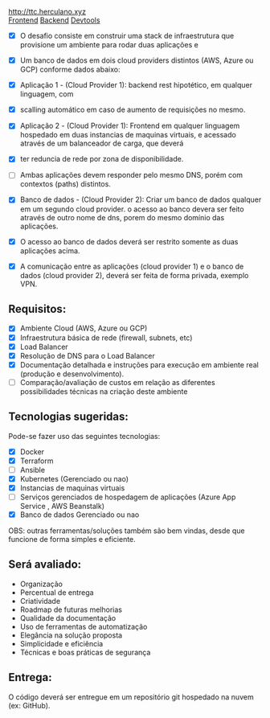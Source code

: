 http://ttc.herculano.xyz<br>
[Frontend]()
[Backend]()
[Devtools]()


- [x] O desafio consiste em construir uma stack de infraestrutura que provisione um ambiente para rodar duas aplicações e 
- [x] Um banco de dados em dois cloud providers distintos (AWS, Azure ou
GCP) conforme dados abaixo:

- [x] Aplicação 1 - (Cloud Provider 1): backend rest hipotético, em qualquer linguagem, com
- [x] scalling automático em caso de aumento de requisições no mesmo.

- [x] Aplicação 2 - (Cloud Provider 1): Frontend em qualquer linguagem hospedado em duas
instancias de maquinas virtuais, e acessado através de um balanceador de carga, que deverá
- [x] ter reduncia de rede por zona de disponibilidade.

- [ ] Ambas aplicações devem responder pelo mesmo DNS, porém com contextos (paths)
distintos.

- [x] Banco de dados - (Cloud Provider 2): Criar um banco de dados qualquer em um segundo
cloud provider. o acesso ao banco devera ser feito através de outro nome de dns, porem do
mesmo domínio das aplicações. 
- [x] O acesso ao banco de dados deverá ser restrito somente as
duas aplicações acima.

- [x] A comunicação entre as aplicações (cloud provider 1) e o banco de dados (cloud provider 2),
deverá ser feita de forma privada, exemplo VPN.

## Requisitos:
- [x] Ambiente Cloud (AWS, Azure ou GCP)
- [x] Infraestrutura básica de rede (firewall, subnets, etc)
- [x] Load Balancer
- [x] Resolução de DNS para o Load Balancer
- [x] Documentação detalhada e instruções para execução em ambiente real (produção e
desenvolvimento).
- [ ] Comparação/avaliação de custos em relação as diferentes possibilidades técnicas na criação
deste ambiente

## Tecnologias sugeridas:
Pode-se fazer uso das seguintes tecnologias:
- [x] Docker
- [x] Terraform
- [ ] Ansible
- [x] Kubernetes (Gerenciado ou nao)
- [x] Instancias de maquinas virtuais
- [ ] Serviços gerenciados de hospedagem de aplicações (Azure App Service , AWS Beanstalk)
- [x] Banco de dados Gerenciado ou nao

OBS: outras ferramentas/soluções também são bem vindas, desde que funcione de forma
simples e eficiente.

## Será avaliado:
- Organização
- Percentual de entrega
- Criatividade
- Roadmap de futuras melhorias
- Qualidade da documentação
- Uso de ferramentas de automatização
- Elegância na solução proposta
- Simplicidade e eficiência
- Técnicas e boas práticas de segurança

## Entrega:
O código deverá ser entregue em um repositório git hospedado na nuvem (ex: GitHub).

